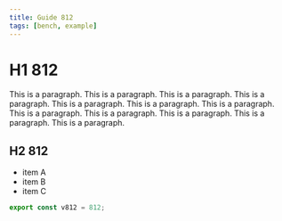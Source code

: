 ```yaml
---
title: Guide 812
tags: [bench, example]
---
```


# H1 812

This is a paragraph. This is a paragraph. This is a paragraph. This is a paragraph. This is a paragraph. This is a paragraph. This is a paragraph. This is a paragraph. This is a paragraph. This is a paragraph. This is a paragraph. This is a paragraph. 

## H2 812

- item A
- item B
- item C

```ts
export const v812 = 812;
```